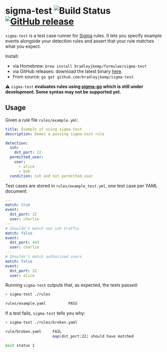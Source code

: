 # sigma-test ![Build Status](https://github.com/bradleyjkemp/sigma-test/workflows/Go/badge.svg) [![GitHub release](https://img.shields.io/github/release/bradleyjkemp/sigma-test.svg)](https://github.com/bradleyjkemp/sigma-test/releases/latest)
`sigma-test` is a test case runner for [Sigma](https://github.com/Neo23x0/sigma) rules.
It lets you specify example events alongside your detection rules and assert that your rule matches what you expect.

Install:
* via Homebrew: `brew install bradleyjkemp/formulae/sigma-test`
* via GitHub releases: download the latest binary [here](https://github.com/bradleyjkemp/sigma-test/releases/latest).
* From source: `go get github.com/bradleyjkemp/sigma-test`

⚠️ `sigma-test` **evaluates rules using [sigma-go](https://github.com/bradleyjkemp/sigma-go) which is still under development. Some syntax may not be supported yet.**

## Usage

Given a rule file `rules/example.yml`:
```yaml
title: Example of using sigma-test
description: Demos a passing sigma-test rule

detection:
  ssh:
    dst_port: 22
  permitted_user:
    user:
      - alice
      - bob
  condition: ssh and not permitted_user
``` 

Test cases are stored in `rules/example_test.yml`, one test case per YAML document:
```yaml
---
match: true
event:
  dst_port: 22
  user: charlie
---
# Shouldn't match non ssh traffic
match: false
event:
  dst_port: 443
  user: charlie
---
# Shouldn't match authorized users
match: false
event:
  dst_port: 22
  user: alice
```

Running `sigma-test` outputs that, as expected, the tests passed:
```bash
> sigma-test ./rules

rules/example.yaml          PASS
```

If a test fails, `sigma-test` tells you why:
```bash
> sigma-test ./rules/broken.yaml

rule/broken.yaml     FAIL    
                     map[dst_port:22] should have matched

exit status 1
```
